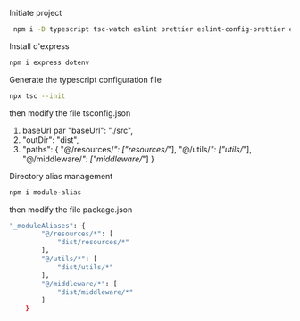 Initiate project

```sh
 npm i -D typescript tsc-watch eslint prettier eslint-config-prettier eslint-plugin-prettier @typescript-eslint/parser @typescript-eslint/eslint-plugin @types/node @types/express
```

Install d'express

```sh
npm i express dotenv
```

Generate the typescript configuration file

```sh
npx tsc --init
```

then modify the file tsconfig.json
1. baseUrl par "baseUrl": "./src",
2. "outDir": "dist",
3. "paths": {
"@/resources/_": ["resources/_"],
"@/utils/_": ["utils/_"],
"@/middleware/_": ["middleware/_"]
}

Directory alias management

```sh
npm i module-alias
```

then modify the file package.json

```sh
"_moduleAliases": {
        "@/resources/*": [
            "dist/resources/*"
        ],
        "@/utils/*": [
            "dist/utils/*"
        ],
        "@/middleware/*": [
            "dist/middleware/*"
        ]
    }
```
